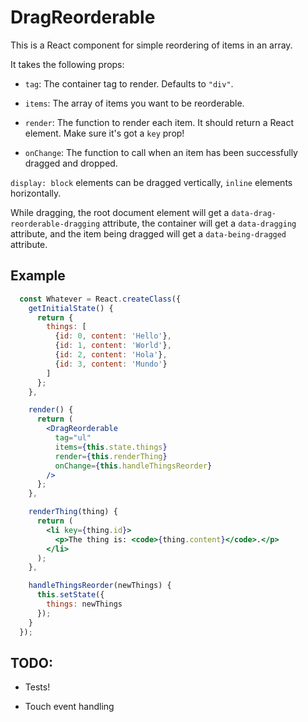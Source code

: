 # DragReorderable

This is a React component for simple reordering of items in an array.

It takes the following props:

* `tag`: The container tag to render. Defaults to `"div"`.

* `items`: The array of items you want to be reorderable.

* `render`: The function to render each item. It should return a React element. Make sure it's got a `key` prop!

* `onChange`: The function to call when an item has been successfully dragged and dropped.

`display: block` elements can be dragged vertically, `inline` elements horizontally.

While dragging, the root document element will get a `data-drag-reorderable-dragging` attribute, the container will get a `data-dragging` attribute, and the item being dragged will get a `data-being-dragged` attribute.

## Example

```jsx
  const Whatever = React.createClass({
    getInitialState() {
      return {
        things: [
          {id: 0, content: 'Hello'},
          {id: 1, content: 'World'},
          {id: 2, content: 'Hola'},
          {id: 3, content: 'Mundo'}
        ]
      };
    },

    render() {
      return (
        <DragReorderable
          tag="ul"
          items={this.state.things}
          render={this.renderThing}
          onChange={this.handleThingsReorder}
        />
      };
    },

    renderThing(thing) {
      return (
        <li key={thing.id}>
          <p>The thing is: <code>{thing.content}</code>.</p>
        </li>
      );
    },

    handleThingsReorder(newThings) {
      this.setState({
        things: newThings
      });
    }
  });
```

## TODO:

* Tests!

* Touch event handling
